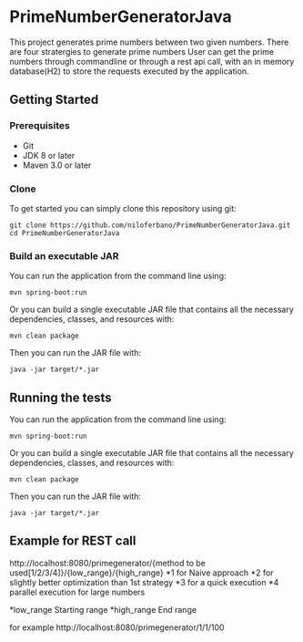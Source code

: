 # PrimeNumberGeneratorJava
This project generates prime numbers between two given numbers. There are four stratergies to generate prime numbers
User can get the prime numbers through commandline or through a rest api call, with an in memory database(H2) to store the 
requests executed by the application.

## Getting Started

### Prerequisites

* Git
* JDK 8 or later
* Maven 3.0 or later

### Clone
To get started you can simply clone this repository using git:
```
git clone https://github.com/niloferbano/PrimeNumberGeneratorJava.git
cd PrimeNumberGeneratorJava
```

### Build an executable JAR

You can run the application from the command line using:
```
mvn spring-boot:run
```
Or you can build a single executable JAR file that contains all the necessary dependencies, classes, and resources with:
```
mvn clean package
```
Then you can run the JAR file with:
```
java -jar target/*.jar
```
## Running the tests

You can run the application from the command line using:
```
mvn spring-boot:run
```
Or you can build a single executable JAR file that contains all the necessary dependencies, classes, and resources with:
```
mvn clean package
```
Then you can run the JAR file with:
```
java -jar target/*.jar
```



## Example for REST call

http://localhost:8080/primegenerator/{method to be used[1/2/3/4]}/{low_range}/{high_range}
*1 for Naive approach
*2 for slightly better optimization than 1st strategy
*3 for a quick execution
*4 parallel execution for large numbers

*low_range Starting range
*high_range End range

for example http://localhost:8080/primegenerator/1/1/100




